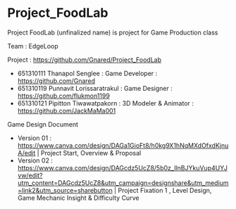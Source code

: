 # Project_FoodLab
Project FoodLab (unfinalized name) is project for Game Production class

Team : EdgeLoop

Project : https://github.com/Gnared/Project_FoodLab

- 651310111 Thanapol Senglee : Game Developer : https://github.com/Gnared
- 651310119 Punnavit Lorissaratrakul : Game Designer : https://github.com/flukmon1199
- 651310121 Pipitton Tiwawatpakorn : 3D Modeler & Animator : https://github.com/JackMaMa001

Game Design Document
- Version 01 : https://www.canva.com/design/DAGa1GioFt8/h0kg9X1hNqMXdOfxdKjnuA/edit | Project Start, Overview & Proposal
- Version 02 : https://www.canva.com/design/DAGcdz5UcZ8/5b0z_IlnBJYkuVup4UYJvw/edit?utm_content=DAGcdz5UcZ8&utm_campaign=designshare&utm_medium=link2&utm_source=sharebutton | Project Fixation 1 , Level Design, Game Mechanic Insight & Difficulty Curve
